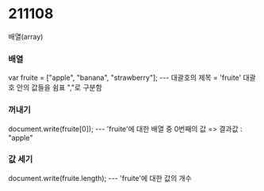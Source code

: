 # 211108
 배열(array)
### 배열
var fruite = ["apple", "banana", "strawberry"]; --- 대괄호의 제목 = 'fruite'
대괄호 안의 값들을 쉼표 ","로 구분함
### 꺼내기
document.write(fruite[0]); --- 'fruite'에 대한 배열 중 0번째의 값
=> 결과값 : "apple"
### 값 세기
document.write(fruite.length); --- 'fruite'에 대한 값의 개수